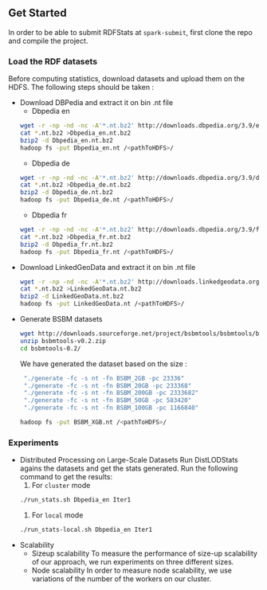 ## Get Started
In order to be able to submit RDFStats at `spark-submit`, first clone the repo and compile the project.

### Load the RDF datasets
Before computing statistics, download datasets and upload them on the HDFS. The following steps should be taken :
* Download DBPedia and extract it on bin .nt file
    * Dbpedia en
    ```sh
    wget -r -np -nd -nc -A'*.nt.bz2' http://downloads.dbpedia.org/3.9/en/
    cat *.nt.bz2 >Dbpedia_en.nt.bz2
    bzip2 -d Dbpedia_en.nt.bz2
    hadoop fs -put Dbpedia_en.nt /<pathToHDFS>/
    ```
    * Dbpedia de
     ```sh
    wget -r -np -nd -nc -A'*.nt.bz2' http://downloads.dbpedia.org/3.9/de/
    cat *.nt.bz2 >Dbpedia_de.nt.bz2
    bzip2 -d Dbpedia_de.nt.bz2
    hadoop fs -put Dbpedia_de.nt /<pathToHDFS>/
    ```
     * Dbpedia fr
     ```sh
    wget -r -np -nd -nc -A'*.nt.bz2' http://downloads.dbpedia.org/3.9/fr/
    cat *.nt.bz2 >Dbpedia_fr.nt.bz2
    bzip2 -d Dbpedia_fr.nt.bz2
    hadoop fs -put Dbpedia_fr.nt /<pathToHDFS>/
    ```
* Download LinkedGeoData and extract it on bin .nt file
    ```sh
    wget -r -np -nd -nc -A'*.nt.bz2' http://downloads.linkedgeodata.org/releases/2015-11-02/
    cat *.nt.bz2 >LinkedGeoData.nt.bz2
    bzip2 -d LinkedGeoData.nt.bz2
    hadoop fs -put LinkedGeoData.nt /<pathToHDFS>/
    ```
* Generate BSBM datasets
    ```sh
    wget http://downloads.sourceforge.net/project/bsbmtools/bsbmtools/bsbmtools-0.2/bsbmtools-v0.2.zip
    unzip bsbmtools-v0.2.zip
    cd bsbmtools-0.2/
    ```
    We have generated the dataset based on the size :
    ```sh
     "./generate -fc -s nt -fn BSBM_2GB -pc 23336"
     "./generate -fc -s nt -fn BSBM_20GB -pc 233368"
     "./generate -fc -s nt -fn BSBM_200GB -pc 2333682"
     "./generate -fc -s nt -fn BSBM_50GB -pc 583420" 
     "./generate -fc -s nt -fn BSBM_100GB -pc 1166840"
     ```
     ```sh
     hadoop fs -put BSBM_XGB.nt /<pathToHDFS>/
     ```
### Experiments
* Distributed Processing on Large-Scale Datasets
Run DistLODStats agains the datasets and get the stats generated. Run the following command to get the results:
    1. For `cluster` mode
    ```sh
    ./run_stats.sh Dbpedia_en Iter1
    ```
    1. For `local` mode
    ```sh
    ./run_stats-local.sh Dbpedia_en Iter1
    ```
* Scalability
  * Sizeup  scalability
  To measure the performance of size-up scalability of our approach, we run experiments on three different sizes.
  * Node scalability
  In order to measure node scalability, we use variations of the number of the workers on our cluster. 
